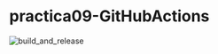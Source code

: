 # practica09-GitHubActions
![build_and_release](https://github.com/jegilj/practica09-GitHubActions/blob/main/.github/workflows/ci-primer-wf.yml/badge.svg)

